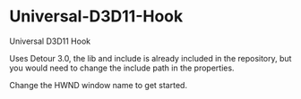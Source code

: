 # Universal-D3D11-Hook
Universal D3D11 Hook


Uses Detour 3.0, the lib and include is already included in the repository, but you would need to change the include path in the properties.

Change the HWND window name to get started.
